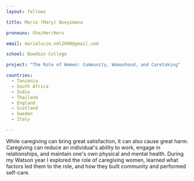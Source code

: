 ```yaml
---
layout: fellows

title: Marie (Mary) Nzeyimana

pronouns: She/Her/Hers

email: marielucie.nml2000@gmail.com

school: Bowdoin College

project: "The Role of Women: Community, Womanhood, and Caretaking"

countries:
  - Tanzania
  - South Africa
  - India
  - Thailand
  - England
  - Scotland
  - Sweden
  - Italy

---
```


While caregiving can bring great satisfaction, it can also cause great harm. Caregiving can reduce an individual's ability to work, engage in relationships, and maintain one's own physical and mental health. During my Watson year I explored the role of caregiving women, learned what factors led them to the role, and how they built community and performed self-care.
